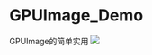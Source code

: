 # GPUImage_Demo
GPUImage的简单实用
![](http://7xoz39.com1.z0.glb.clouddn.com/GPUImageZoomBlurFilter.PNG)
